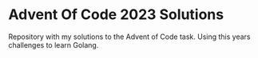 # Advent Of Code 2023 Solutions
Repository with my solutions to the Advent of Code task. Using this years challenges to learn Golang. 